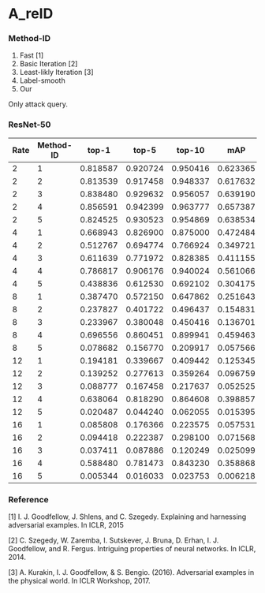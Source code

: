 # A_reID

### Method-ID
1. Fast [1]
2. Basic Iteration [2]
3. Least-likly Iteration [3] 
4. Label-smooth 
5. Our 

Only attack query. 
### ResNet-50
|Rate  | Method-ID | top-1 | top-5 | top-10 | mAP|
| ---- | --------- | ----- | ----- | ------ | -- |
|2 | 1 | 0.818587 | 0.920724 | 0.950416 | 0.623365 |
|2 | 2 | 0.813539 | 0.917458 | 0.948337 | 0.617632 |
|2 | 3 | 0.838480 | 0.929632 | 0.956057 | 0.639190 |
|2 | 4 | 0.856591 | 0.942399 | 0.963777 | 0.657387 |
|2 | 5 | 0.824525 | 0.930523 | 0.954869 | 0.638534 |
|4 | 1 | 0.668943 | 0.826900 | 0.875000 | 0.472484 |
|4 | 2 | 0.512767 | 0.694774 | 0.766924 | 0.349721 |
|4 | 3 | 0.611639 | 0.771972 | 0.828385 | 0.411155 |
|4 | 4 | 0.786817 | 0.906176 | 0.940024 | 0.561066 |
|4 | 5 | 0.438836 | 0.612530 | 0.692102 | 0.304175 |
|8 | 1 | 0.387470 | 0.572150 | 0.647862 | 0.251643 |
|8 | 2 | 0.237827 | 0.401722 | 0.496437 | 0.154831 |
|8 | 3 | 0.233967 | 0.380048 | 0.450416 | 0.136701 |
|8 | 4 | 0.696556 | 0.860451 | 0.899941 | 0.459463 |
|8 | 5 | 0.078682 | 0.156770 | 0.209917 | 0.057566 |
|12 | 1 | 0.194181 | 0.339667 | 0.409442 | 0.125345 |
|12 | 2 | 0.139252 | 0.277613 | 0.359264 | 0.096759 |
|12 | 3 | 0.088777 | 0.167458 | 0.217637 | 0.052525 |
|12 | 4 | 0.638064 | 0.818290 | 0.864608 | 0.398857 |
|12 | 5 | 0.020487 | 0.044240 | 0.062055 | 0.015395 |
|16 | 1 | 0.085808 | 0.176366 | 0.223575 | 0.057531 |
|16 | 2 | 0.094418 | 0.222387 | 0.298100 | 0.071568 |
|16 | 3 | 0.037411 | 0.087886 | 0.120249 | 0.025099 |
|16 | 4 | 0.588480 | 0.781473 | 0.843230 | 0.358868 |
|16 | 5 | 0.005344 | 0.016033 | 0.023753 | 0.006218 |

### Reference
[1] I. J. Goodfellow, J. Shlens, and C. Szegedy. Explaining and harnessing adversarial examples. In ICLR, 2015

[2] C. Szegedy, W. Zaremba, I. Sutskever, J. Bruna, D. Erhan, I. J. Goodfellow, and R. Fergus. Intriguing properties of
neural networks. In ICLR, 2014.

[3] A. Kurakin, I. J. Goodfellow, & S. Bengio. (2016). Adversarial examples in the physical world. In ICLR Workshop, 2017.
